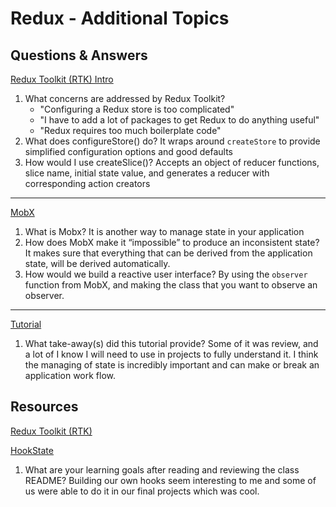 # Redux - Additional Topics

## Questions & Answers

[Redux Toolkit (RTK) Intro](https://redux-toolkit.js.org/introduction/getting-started)

1. What concerns are addressed by Redux Toolkit?
    - "Configuring a Redux store is too complicated"
    - "I have to add a lot of packages to get Redux to do anything useful"
    - "Redux requires too much boilerplate code"
2. What does configureStore() do?
It wraps around `createStore` to provide simplified configuration options and good
defaults
3. How would I use createSlice()?
Accepts an object of reducer functions, slice name, initial state value, and generates
a reducer with corresponding action creators

---

[MobX](https://mobx.js.org/getting-started.html)

1. What is Mobx?
It is another way to manage state in your application
2. How does MobX make it “impossible” to produce an inconsistent state?
It makes sure that everything that can be derived from the application state, will
be derived automatically.
3. How would we build a reactive user interface?
By using the `observer` function from MobX, and making the class that you want to
observe an observer.

---

[Tutorial](https://redux-toolkit.js.org/tutorials/intermediate-tutorial)

1. What take-away(s) did this tutorial provide?
Some of it was review, and a lot of I know I will need to use in projects to fully
understand it. I think the managing of state is incredibly important and can make
or break an application work flow.

## Resources

[Redux Toolkit (RTK)](https://redux-toolkit.js.org/)

[HookState](https://hookstate.js.org/)

1. What are your learning goals after reading and reviewing the class README?
Building our own hooks seem interesting to me and some of us were able to do it
in our final projects which was cool.
